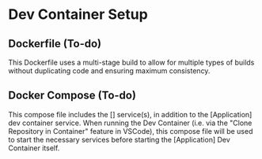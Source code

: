 # Dev Container Setup

## Dockerfile (To-do)
This Dockerfile uses a multi-stage build to allow for multiple types of builds without duplicating code and ensuring maximum consistency.

## Docker Compose (To-do)
This compose file includes the [] service(s), in addition to the [Application] dev container service. When running the Dev Container (i.e. via the "Clone Repository in Container" feature in VSCode), this compose file will be used to start the necessary services before starting the [Application] Dev Container itself.